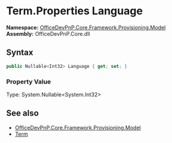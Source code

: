 # Term.Properties Language
  

**Namespace:** [OfficeDevPnP.Core.Framework.Provisioning.Model](OfficeDevPnP.Core.Framework.Provisioning.Model.md)  
**Assembly:** OfficeDevPnP.Core.dll  
## Syntax
```C#
public Nullable<Int32> Language { get; set; }
```

### Property Value
Type: System.Nullable<System.Int32>  

## See also
- [OfficeDevPnP.Core.Framework.Provisioning.Model](OfficeDevPnP.Core.Framework.Provisioning.Model.md)
- [Term](OfficeDevPnP.Core.Framework.Provisioning.Model.Term.md) 
